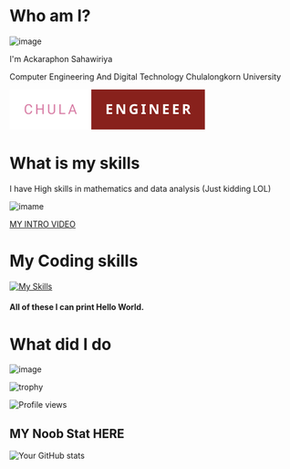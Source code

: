# Who am I?

![image](https://stickershop.line-scdn.net/stickershop/v1/product/23701012/LINEStorePC/main.png?v=1)


I'm Ackaraphon Sahawiriya

Computer Engineering And Digital Technology Chulalongkorn University

![forthebadge](https://github.com/CEDT-Chula/For-The-Cedt-Badge/blob/main/badges/chula-engineer.svg?raw=true)


# What is my skills

I have High skills in mathematics and data analysis (Just kidding LOL)

![imame](https://media.tenor.com/Jsyj18nP2FYAAAAM/confused-math.gif)



[MY INTRO VIDEO](https://www.youtube.com/watch?v=dQw4w9WgXcQ)

# My Coding skills

[![My Skills](https://skillicons.dev/icons?i=java,cpp,python,html,css,kotlin,nodejs,gcp,azure,react,vue,kubernetes,docker,c,flutterfigmajs&theme=light)](https://skillicons.dev)

#### All of these I can print Hello World.
# What did I do 

![image](https://upload.wikimedia.org/wikipedia/commons/f/fc/Toothless-dancing-toothless.gif)


![trophy](https://github-profile-trophy.vercel.app/?username=Ackaraphon1928)


![Profile views](https://komarev.com/ghpvc/?username=Ackaraphon)


## MY Noob Stat HERE
![Your GitHub stats](https://github-readme-stats.vercel.app/api?username=Ackaraphon1928&show_icons=true)
